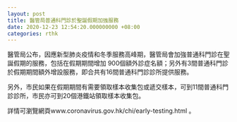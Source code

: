 ```yaml
---
layout: post
title: 醫管局普通科門診於聖誕假期加強服務
date: 2020-12-23 12:54:20.000000000 +08:00
categories: rthk
---
```


醫管局公布，因應新型肺炎疫情和冬季服務高峰期，醫管局會加強普通科門診在聖誕假期的服務，包括在假期期間增加 900個額外診症名額；另外有3間普通科門診於假期期間額外增設服務，即合共有16間普通科門診診所提供服務。

另外，市民如果在假期期間有需要領取樣本收集包或遞交樣本，可到11間普通科門診診所，市民亦可到20個港鐵站領取樣本收集包。

詳情可瀏覽網頁www.coronavirus.gov.hk/chi/early-testing.html 。
